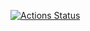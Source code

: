 [![Actions Status](https://github.com/dontlaugh/App-Kubedee/workflows/test/badge.svg)](https://github.com/dontlaugh/App-Kubedee/actions)



